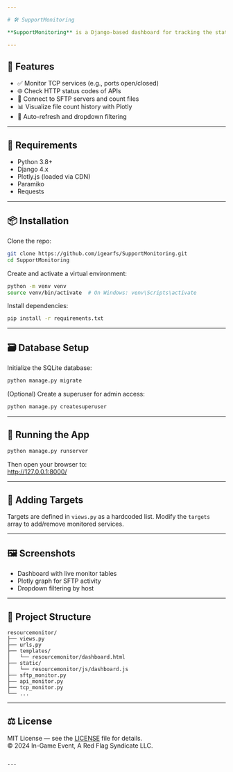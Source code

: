 ```yaml
---

# 🛠️ SupportMonitoring

**SupportMonitoring** is a Django-based dashboard for tracking the status of TCP, API, and SFTP targets in real-time. It includes health checks and a Plotly-powered graph to visualize SFTP file activity.

---
```


## 🚀 Features

- ✅ Monitor TCP services (e.g., ports open/closed)
- 🌐 Check HTTP status codes of APIs
- 📂 Connect to SFTP servers and count files
- 📊 Visualize file count history with Plotly
- 🔄 Auto-refresh and dropdown filtering

---

## 🧱 Requirements

- Python 3.8+
- Django 4.x
- Plotly.js (loaded via CDN)
- Paramiko
- Requests

---

## 📦 Installation

Clone the repo:

```bash
git clone https://github.com/igearfs/SupportMonitoring.git
cd SupportMonitoring
```

Create and activate a virtual environment:

```bash
python -m venv venv
source venv/bin/activate  # On Windows: venv\Scripts\activate
```

Install dependencies:

```bash
pip install -r requirements.txt
```

---

## 🗃️ Database Setup

Initialize the SQLite database:

```bash
python manage.py migrate
```

(Optional) Create a superuser for admin access:

```bash
python manage.py createsuperuser
```

---

## 🏁 Running the App

```bash
python manage.py runserver
```

Then open your browser to:  
http://127.0.0.1:8000/

---

## 🧪 Adding Targets

Targets are defined in `views.py` as a hardcoded list. Modify the `targets` array to add/remove monitored services.

---

## 🖼️ Screenshots

- Dashboard with live monitor tables
- Plotly graph for SFTP activity
- Dropdown filtering by host

---

## 📂 Project Structure

```
resourcemonitor/
├── views.py
├── urls.py
├── templates/
│   └── resourcemonitor/dashboard.html
├── static/
│   └── resourcemonitor/js/dashboard.js
├── sftp_monitor.py
├── api_monitor.py
├── tcp_monitor.py
└── ...
```

---

## ⚖️ License

MIT License — see the [LICENSE](LICENSE) file for details.  
© 2024 In-Game Event, A Red Flag Syndicate LLC.
```

---

